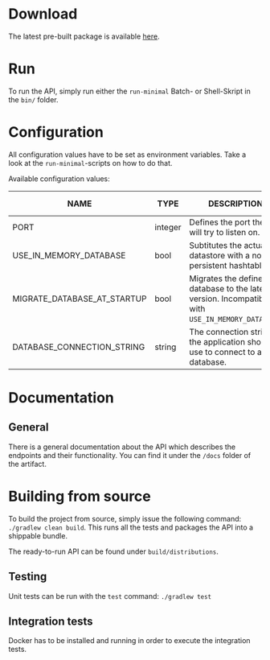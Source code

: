 # Download

The latest pre-built package is available [here](https://gitlab.com/nobt-io/api/builds/artifacts/master/file/rest-api/build/distributions/rest-api.zip?job=build_rest-api).

# Run

To run the API, simply run either the `run-minimal` Batch- or Shell-Skript in the `bin/` folder.

# Configuration

All configuration values have to be set as environment variables. Take a look at the `run-minimal`-scripts on how to do that.

Available configuration values:

| NAME | TYPE | DESCRIPTION | DEFAULT VALUE |
|------|------|-------------|---------------|
|PORT|integer|Defines the port the API will try to listen on.| - |
|USE_IN_MEMORY_DATABASE|bool|Subtitutes the actual datastore with a non-persistent hashtable.|false|
|MIGRATE_DATABASE_AT_STARTUP|bool|Migrates the defined database to the latest version. Incompatible with `USE_IN_MEMORY_DATABASE`.|false|
|DATABASE_CONNECTION_STRING|string|The connection string the application should use to connect to a database.|-|

# Documentation

## General

There is a general documentation about the API which describes the endpoints and their functionality. You can find it under the `/docs` folder of the artifact. 

# Building from source

To build the project from source, simply issue the following command: `./gradlew clean build`.
This runs all the tests and packages the API into a shippable bundle.

The ready-to-run API can be found under `build/distributions`.

## Testing

Unit tests can be run with the `test` command: `./gradlew test` 

## Integration tests

Docker has to be installed and running in order to execute the integration tests.
